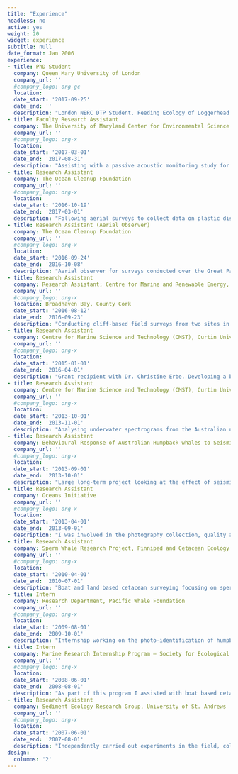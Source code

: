 ```yaml
---
title: "Experience"
headless: no
active: yes
weight: 20
widget: experience
subtitle: null
date_format: Jan 2006
experience:
- title: PhD Student
  company: Queen Mary University of London
  company_url: ''
  #company_logo: org-gc
  location: 
  date_start: '2017-09-25'
  date_end: ''
  description: "London NERC DTP Student. Feeding Ecology of Loggerhead Sea Turtles"
- title: Faculty Research Assistant
  company: The University of Maryland Center for Environmental Science (UMCES), Chesapeake Biological Laboratory (CBL)
  company_url: ''
  #company_logo: org-x
  location: 
  date_start: '2017-03-01'
  date_end: '2017-08-31'
  description: "Assisting with a passive acoustic monitoring study for marine mammals of Maryland. Examining the effect of background noise levels on dolphin acoustics. Further duties included deployment and recovery of acoustic equipment (SM3M, C-POD, SoundTrap) offshore."
- title: Research Assistant
  company: The Ocean Cleanup Foundation
  company_url: ''
  #company_logo: org-x
  location: 
  date_start: '2016-10-19'
  date_end: '2017-03-01'
  description: "Following aerial surveys to collect data on plastic distribution over the Great Pacific Garbage Patch (accumulation zone), I am undertaking data cleaning, quality control, and post processing. In addition to data processing I was involved in the writing of the final report and peer-reviewed publications."
- title: Research Assistant (Aerial Observer)
  company: The Ocean Cleanup Foundation
  company_url: ''
  #company_logo: org-x
  location: 
  date_start: '2016-09-24'
  date_end: '2016-10-08'
  description: "Aerial observer for surveys conducted over the Great Pacific Garbage Patch to enable the quantification of huge (>5m) pieces of ocean debris such as ghost nets. I was actively involved in onsite mission preparations and demobilisation, aerial observations (scanning for debris, angle measurements, debris classification, and photography) during two survey flights through open paratrooper doors on a C-130 Hercules aircraft and data entry."
- title: Research Assistant
  company: Research Assistant; Centre for Marine and Renewable Energy, University College Cork
  company_url: ''
  #company_logo: org-x
  location: Broadhaven Bay, County Cork
  date_start: '2016-08-12'
  date_end: '2016-09-23'
  description: "Conducting cliff-based field surveys from two sites in Broadhaven Bay using theodolites and VADAR to map the location of marine mammals in the bay. Duties on during cliff surveys include - constant scanning for marine mammals, weather observations, theodolite tracking of marine mammals, and VADAR data entry. Outside of fieldwork and during bad weather days my time is spent in the office on data entry, data cleaning and analysis duties."
- title: Research Assistant
  company: Centre for Marine Science and Technology (CMST), Curtin University
  company_url: ''
  #company_logo: org-x
  location: 
  date_start: '2015-01-01'
  date_end: '2016-04-01'
  description: "Grant recipient with Dr. Christine Erbe. Developing a bioacoustics and population-ecology study on Australian populations of killer whales (Orcinus orca) following a successfully co-written grant application. Co-ordinating and co-leading research trips to the Bremer Canyon and Exmouth field sites. Leading photo-identification and behavioural data collection. I was actively involved in data analysis, management and publication preparation utilising both MATLAB and RAVEN software. Additionally, I designed and formatted a photo-identification catalogue using FinBase. During the Bremer Canyon research trip I also took on the role of on-board naturalist for passengers, giving an introductory talk and answering questions during tours. For two weeks I supervised four Year 10 students conducting science projects on killer whale data collected in the Bremer Canyon."
- title: Research Assistant
  company: Centre for Marine Science and Technology (CMST), Curtin University
  company_url: ''
  #company_logo: org-x
  location: 
  date_start: '2013-10-01'
  date_end: '2013-11-01'
  description: "Analysing underwater spectrograms from the Australian northwest continental shelf to identify the principal features of the soundscape. I utilised available CMST reports from noise logger deployments to further understand the soundscapes significant features and labelled monthly percentile graphs with identified features. This work went towards a much broader study looking at the temporal and geographical variability in underwater soundscapes around Australia."
- title: Research Assistant
  company: Behavioural Response of Australian Humpback whales to Seismic Surveys (BRAHSS). Joint Industry Partners (JIP)
  company_url: ''
  #company_logo: org-x
  location: 
  date_start: '2013-09-01'
  date_end: '2013-10-01'
  description: "Large long-term project looking at the effect of seismic surveys on humpback whales (Megaptera novaeangliae). My role involved scanning for humpback whale pods travelling consistently south for small vessel focal follows. During seismic trials continuously scanning for marine mammals and other vessels to ensure mitigations on animal and vessel distances were met. Using degrees and reticules to communicate pod location to VADAR operator. VADAR programme set up, operations for scan surveys, data clean up and back up. Using R to calculating and plotting reticules error with swell."
- title: Research Assistant
  company: Oceans Initiative
  company_url: ''
  #company_logo: org-x
  location: 
  date_start: '2013-04-01'
  date_end: '2013-09-01'
  description: "I was involved in the photography collection, quality and distinctiveness scoring, data management, and matching of a Pacific white-sided dolphin (<a>Lagenorhynchus obliquidens</a>) catalogue spanning 30-years. During July to September my work also involved aiding in data collection for the development of a marine conservation toolkit. My duties involved multi-species marine mammal line transects utilising CyberTracker software for data collection on species encountered. I was involved in taking hydrophone recordings of cetacean calls."
- title: Research Assistant
  company: Sperm Whale Research Project, Pinniped and Cetacean Ecology – New Zealand Research Partnership – University of Canterbury
  company_url: ''
  #company_logo: org-x
  location: 
  date_start: '2010-04-01'
  date_end: '2010-07-01'
  description: "Boat and land based cetacean surveying focusing on sperm whales (<a>Physeter macrocephalus</a>) in the Kaikoura Canyon including: cetacean spotting, theodolite operation and individual animal tracking, directional and omni-directional hydrophone use and acoustic tracking, blow rate sampling, monitoring tourist vessel distance to cetaceans photo-identification image capture and matching."
- title: Intern
  company: Research Department, Pacific Whale Foundation
  company_url: ''
  #company_logo: org-x
  location: 
  date_start: '2009-08-01'
  date_end: '2009-10-01'
  description: "Internship working on the photo-identification of humpback whale fluke images from Eden, New South Wales. I independently conducted snorkel reef surveys to investigate the frequency members of the public made contact with the coral reef. On board eco-tour vessels I ensured accurate cetacean logs were recorded during any encounter with animals."
- title: Intern
  company: Marine Research Internship Program – Society for Ecological and Coastal Research, University of Victoria Whale Lab
  company_url: ''
  #company_logo: org-x
  location: 
  date_start: '2008-06-01'
  date_end: '2008-08-01'
  description: "As part of this program I assisted with boat based cetacean and avian field research. The cetacean research focused on gray whales (<a>Eschrichtius robustus</a>) and included - line transects, focal follows of individuals encountered during line transects, and prey sampling in areas of feeding gray whales. On board data collection and recording required focus and attention to detail in a fast-paced environment. On land my role involved data input and photo-identification of fluke and dorsal images."
- title: Research Assistant
  company: Sediment Ecology Research Group, University of St. Andrews
  company_url: ''
  #company_logo: org-x
  location: 
  date_start: '2007-06-01'
  date_end: '2007-08-01'
  description: "Independently carried out experiments in the field, collecting and processing samples. Assisted senior researchers in the laboratory and field to process and analyse samples and input data."
design:
  columns: '2'
---
```

